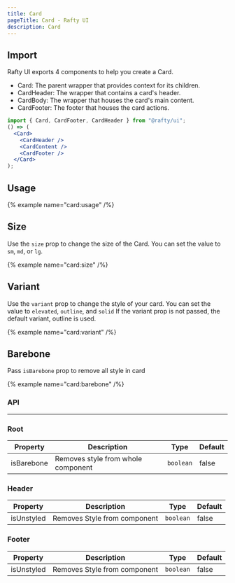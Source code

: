 ```yaml
---
title: Card
pageTitle: Card - Rafty UI
description: Card
---
```


## Import

Rafty UI exports 4 components to help you create a Card.

- Card: The parent wrapper that provides context for its children.
- CardHeader: The wrapper that contains a card's header.
- CardBody: The wrapper that houses the card's main content.
- CardFooter: The footer that houses the card actions.

```jsx
import { Card, CardFooter, CardHeader } from "@rafty/ui";
() => (
  <Card>
    <CardHeader />
    <CardContent />
    <CardFooter />
  </Card>
);
```

## Usage

{% example name="card:usage" /%}

## Size

Use the `size` prop to change the size of the Card. You can set the value to `sm`, `md`, or `lg`.

{% example name="card:size" /%}

## Variant

Use the `variant` prop to change the style of your card. You can set the value to `elevated`, `outline`, and `solid` If the variant prop is not passed, the default variant, outline is used.

{% example name="card:variant" /%}

## Barebone

Pass `isBarebone` prop to remove all style in card

{% example name="card:barebone" /%}

### API

---

### Root

| Property   | Description                        | Type      | Default |
| ---------- | ---------------------------------- | --------- | ------- |
| isBarebone | Removes style from whole component | `boolean` | false   |

### Header

| Property   | Description                  | Type      | Default |
| ---------- | ---------------------------- | --------- | ------- |
| isUnstyled | Removes Style from component | `boolean` | false   |

### Footer

| Property   | Description                  | Type      | Default |
| ---------- | ---------------------------- | --------- | ------- |
| isUnstyled | Removes Style from component | `boolean` | false   |
